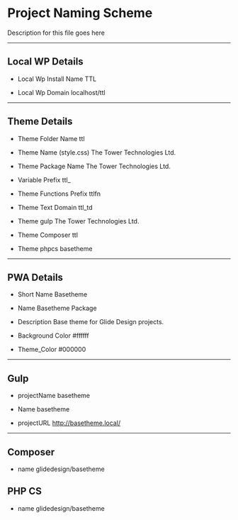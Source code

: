 # Project Naming Scheme

Description for this file goes here

-------------------------------------------------------

## Local WP Details

* Local Wp Install Name
TTL

* Local Wp Domain
localhost/ttl

---

## Theme Details

* Theme Folder Name
ttl

* Theme Name (style.css)
The Tower Technologies Ltd.

* Theme Package Name
The Tower Technologies Ltd.

* Variable Prefix
ttl_

* Theme Functions Prefix
ttlfn

* Theme Text Domain
ttl_td

* Theme gulp
The Tower Technologies Ltd.

* Theme Composer
ttl

* Theme phpcs
basetheme

---

## PWA Details

* Short Name
Basetheme

* Name
Basetheme Package

* Description
Base theme for Glide Design projects.

* Background Color
#ffffff

* Theme_Color
#000000

---

## Gulp

* projectName
basetheme

* Name
basetheme

* projectURL
http://basetheme.local/

---

## Composer

* name
glidedesign/basetheme

## PHP CS

* name
glidedesign/basetheme
